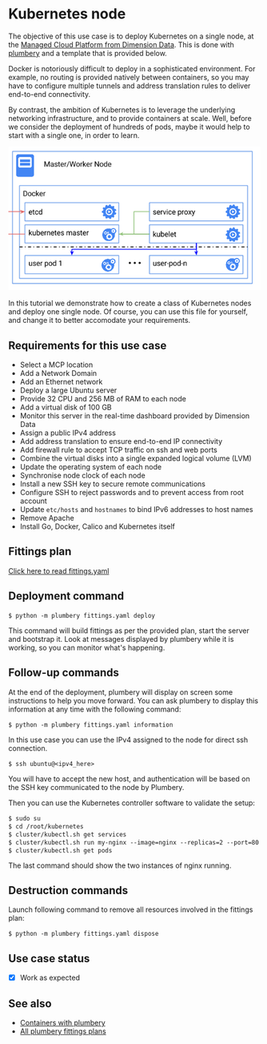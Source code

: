 # Kubernetes node

The objective of this use case is to deploy Kubernetes on a single node, at the [Managed Cloud Platform from Dimension Data](http://cloud.dimensiondata.com/eu/en/).
This is done with [plumbery](https://developer.dimensiondata.com/display/PLUM/Plumbery) and a template that is provided below.

Docker is notoriously difficult to deploy in a sophisticated environment. For
example, no routing is provided natively between containers, so you may
have to configure multiple tunnels and address translation rules to deliver
end-to-end connectivity.

By contrast, the ambition of Kubernetes is to leverage the underlying
networking infrastructure, and to provide containers at scale. Well, before
we consider the deployment of hundreds of pods, maybe it would help to start
with a single one, in order to learn.

![Kubernetes deployment](kubernetes.png)

In this tutorial we demonstrate how to create a class of Kubernetes nodes and
deploy one single node. Of course, you can use this file for yourself, and change it
to better accomodate your requirements.


## Requirements for this use case

* Select a MCP location
* Add a Network Domain
* Add an Ethernet network
* Deploy a large Ubuntu server
* Provide 32 CPU and 256 MB of RAM to each node
* Add a virtual disk of 100 GB
* Monitor this server in the real-time dashboard provided by Dimension Data
* Assign a public IPv4 address
* Add address translation to ensure end-to-end IP connectivity
* Add firewall rule to accept TCP traffic on ssh and web ports
* Combine the virtual disks into a single expanded logical volume (LVM)
* Update the operating system of each node
* Synchronise node clock of each node
* Install a new SSH key to secure remote communications
* Configure SSH to reject passwords and to prevent access from root account
* Update `etc/hosts` and `hostnames` to bind IPv6 addresses to host names
* Remove Apache
* Install Go, Docker, Calico and Kubernetes itself

## Fittings plan

[Click here to read fittings.yaml](fittings.yaml)

## Deployment command

    $ python -m plumbery fittings.yaml deploy

This command will build fittings as per the provided plan, start the server
and bootstrap it. Look at messages displayed by plumbery while it is
working, so you can monitor what's happening.

## Follow-up commands

At the end of the deployment, plumbery will display on screen some instructions
to help you move forward. You can ask plumbery to display this information
at any time with the following command:

    $ python -m plumbery fittings.yaml information

In this use case you can use the IPv4 assigned to the node for direct ssh
connection.

    $ ssh ubuntu@<ipv4_here>

You will have to accept the new host, and authentication will be based on
the SSH key communicated to the node by Plumbery.

Then you can use the Kubernetes controller software to validate the setup:

    $ sudo su
    $ cd /root/kubernetes
    $ cluster/kubectl.sh get services
    $ cluster/kubectl.sh run my-nginx --image=nginx --replicas=2 --port=80
    $ cluster/kubectl.sh get pods

The last command should show the two instances of nginx running.

## Destruction commands

Launch following command to remove all resources involved in the fittings plan:

    $ python -m plumbery fittings.yaml dispose

## Use case status

- [x] Work as expected

## See also

- [Containers with plumbery](https://github.com/DimensionDataCBUSydney/plumbery-contrib/tree/master/containers)
- [All plumbery fittings plans](https://github.com/DimensionDataCBUSydney/plumbery-contrib/tree/master/fittings)


